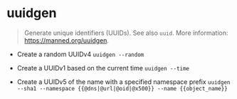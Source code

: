 # uuidgen
> Generate unique identifiers (UUIDs).
> See also `uuid`.
> More information: <https://manned.org/uuidgen>.

- Create a random UUIDv4
`uuidgen --random`

- Create a UUIDv1 based on the current time
`uuidgen --time`

- Create a UUIDv5 of the name with a specified namespace prefix
`uuidgen --sha1 --namespace {{@dns|@url|@oid|@x500}} --name {{object_name}}`
